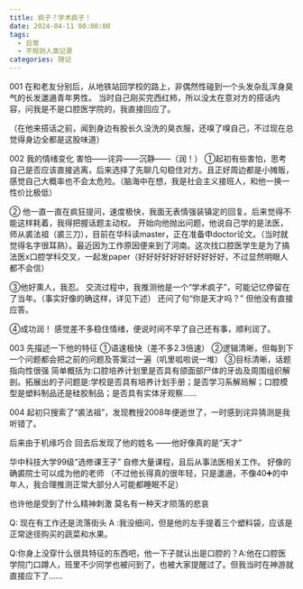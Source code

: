 ```yaml
---
title: 疯子？学术疯子！
date: 2024-04-11 00:00:00
tags:
  - 日常
  - 不规则人类记录
categories: 随记
---
```



001
在和老友分别后，从地铁站回学校的路上，非偶然性碰到一个头发杂乱浑身臭气的长发邋遢青年男性。
当时自己刚买完西红柿，所以没太在意对方的搭话内容，问我是不是口腔医学院的，我直接回应了。

（在他来搭话之前，闻到身边有股长久没洗的臭衣服，还嗅了嗅自己，不过现在总觉得身边全都是这股味道）

002
我的情绪变化
害怕——诧异——沉静——（润！）
①起初有些害怕，思考自己是否应该直接逃离，后来选择了先聊几句稳住对方。且正好周边都是小摊贩，感觉自己大概率也不会太危险。（脑海中在想，我是社会主义接班人，和他一换一性价比极低）

② 他一直一直在疯狂提问，速度极快，我面无表情强装镇定的回复。后来觉得不能这样耗着，我得把握话题主动权。
 开始向他抛出问题，他说自己学的是法医，师从裘法祖（裘三刀），目前在华科读master，正在准备申doctor论文。（当时就觉得名字很耳熟）。最近因为工作原因便来到了河南。这次找口腔医学生是为了搞法医x口腔学科交叉，一起发paper（好好好好好好好好好好好，不过显然明眼人都不会信）

③他好熏人，我忍。
交流过程中，我推测他是一个“学术疯子”，可能记忆停留在了当年。（事实好像的确这样，详见下述）
还问了句“你是天才吗？”
但他没有直接应答。

④成功润！
感觉差不多稳住情绪，便说时间不早了自己还有事，顺利润了。

003
先描述一下他的特征
①语速极快（差不多2.3倍速）
②逻辑清晰，但每到下一个问题都会把之前的问题及答案过一遍（叽里呱啦说一堆）
③目标清晰，话题指向性很强
简单概括为:口腔培养计划里是否具有颌面部尸体的牙齿及周围组织解剖。拓展出的子问题是:学校是否具有培养计划手册；是否学习系解局解；口腔模型是塑料制品还是硅胶制品；是否具有实体牙观察……

004
起初只搜索了“裘法祖”，发现教授2008年便逝世了，一时感到诧异猜测是我听错了。

后来由于机缘巧合
回去后发现了他的姓名
——他好像真的是“天才”

华中科技大学99级“选修课王子”
自修大量课程，且后从事法医相关工作。
好像的确裘院士可以成为他的老师
（不过他长得真的很年轻，只是邋遢，不像40➕的中年人，我合理推测正常大部分人可能都睡眠不足）

也许他是受到了什么精神刺激
莫名有一种天才陨落的悲哀


Q: 现在有工作还是流落街头
A :我没细问，但是他的左手提着三个塑料袋，应该是正常途径购买的蔬菜和水果。


Q:你身上没穿什么很具特征的东西吧，他一下子就认出是口腔的？
​A:他在口腔医学院门口蹲人，班里不少同学也被问到了，也被大家提醒过了。但我当时在神游就直接应下了……